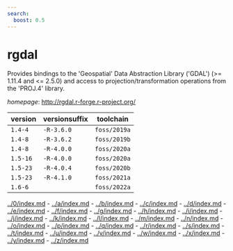 ```yaml
---
search:
  boost: 0.5
---
```

# rgdal

Provides bindings to the 'Geospatial' Data Abstraction Library ('GDAL') (>= 1.11.4 and <= 2.5.0) and  access to projection/transformation operations from the 'PROJ.4' library.

*homepage*: <http://rgdal.r-forge.r-project.org/>

version | versionsuffix | toolchain
--------|---------------|----------
``1.4-4`` | ``-R-3.6.0`` | ``foss/2019a``
``1.4-8`` | ``-R-3.6.2`` | ``foss/2019b``
``1.4-8`` | ``-R-4.0.0`` | ``foss/2020a``
``1.5-16`` | ``-R-4.0.0`` | ``foss/2020a``
``1.5-23`` | ``-R-4.0.4`` | ``foss/2020b``
``1.5-23`` | ``-R-4.1.0`` | ``foss/2021a``
``1.6-6`` |  | ``foss/2022a``

[../0/index.md](0) - [../a/index.md](a) - [../b/index.md](b) - [../c/index.md](c) - [../d/index.md](d) - [../e/index.md](e) - [../f/index.md](f) - [../g/index.md](g) - [../h/index.md](h) - [../i/index.md](i) - [../j/index.md](j) - [../k/index.md](k) - [../l/index.md](l) - [../m/index.md](m) - [../n/index.md](n) - [../o/index.md](o) - [../p/index.md](p) - [../q/index.md](q) - [../r/index.md](r) - [../s/index.md](s) - [../t/index.md](t) - [../u/index.md](u) - [../v/index.md](v) - [../w/index.md](w) - [../x/index.md](x) - [../y/index.md](y) - [../z/index.md](z)

